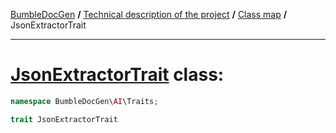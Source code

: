 <!-- {% raw %} -->
<embed> <a href="/docs/README.md">BumbleDocGen</a> <b>/</b> <a href="/docs/tech/readme.md">Technical description of the project</a> <b>/</b> <a href="/docs/tech/map.md">Class map</a> <b>/</b> JsonExtractorTrait<hr> </embed>

<h1>
    <a href="https://github.com/bumble-tech/bumble-doc-gen/blob/master/src/AI/Traits/JsonExtractorTrait.php#L7">JsonExtractorTrait</a> class:
</h1>





```php
namespace BumbleDocGen\AI\Traits;

trait JsonExtractorTrait
```

















<!-- {% endraw %} -->